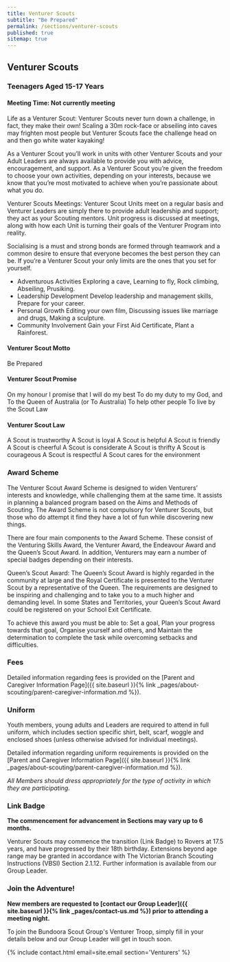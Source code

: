 ```yaml
---
title: Venturer Scouts
subtitle: "Be Prepared"
permalink: /sections/venturer-scouts
published: true
sitemap: true
---
```


## Venturer Scouts
### Teenagers Aged 15-17 Years
#### Meeting Time: Not currently meeting

Life as a Venturer Scout: Venturer Scouts never turn down a challenge, in fact, they make their own! Scaling a 30m rock-face or abseiling into caves may frighten most people but Venturer Scouts face the challenge head on and then go white water kayaking!

As a Venturer Scout you’ll work in units with other Venturer Scouts and your Adult Leaders are always available to provide you with advice, encouragement, and support. As a Venturer Scout you’re given the freedom to choose your own activities, depending on your interests, because we know that you’re most motivated to achieve when you’re passionate about what you do.

Venturer Scouts Meetings: Venturer Scout Units meet on a regular basis and Venturer Leaders are simply there to provide adult leadership and support; they act as your Scouting mentors. Unit progress is discussed at meetings, along with how each Unit is turning their goals of the Venturer Program into reality.

Socialising is a must and strong bonds are formed through teamwork and a common desire to ensure that everyone becomes the best person they can be. If you’re a Venturer Scout your only limits are the ones that you set for yourself.

 * Adventurous Activities
  Exploring a cave, Learning to fly, Rock climbing, Abseiling, Prusiking.
 * Leadership Development
  Develop leadership and management skills, Prepare for your career.
 * Personal Growth
  Editing your own film, Discussing issues like marriage and drugs, Making a sculpture.
 * Community Involvement
  Gain your First Aid Certificate, Plant a Rainforest.

#### Venturer Scout Motto

Be Prepared

#### Venturer Scout Promise

On my honour
I promise that I will do my best
To do my duty to my God, and
To the Queen of Australia (or To Australia)
To help other people
To live by the Scout Law

#### Venturer Scout Law

A Scout is trustworthy
A Scout is loyal
A Scout is helpful
A Scout is friendly
A Scout is cheerful
A Scout is considerate
A Scout is thrifty
A Scout is courageous
A Scout is respectful
A Scout cares for the environment

### Award Scheme

The Venturer Scout Award Scheme is designed to widen Venturers’ interests and knowledge, while challenging them at the same time. It assists in planning a balanced program based on the Aims and Methods of Scouting. The Award Scheme is not compulsory for Venturer Scouts, but those who do attempt it find they have a lot of fun while discovering new things.

There are four main components to the Award Scheme. These consist of the Venturing Skills Award, the Venturer Award, the Endeavour Award and the Queen’s Scout Award. In addition, Venturers may earn a number of special badges depending on their interests.

Queen’s Scout Award: The Queen’s Scout Award is highly regarded in the community at large and the Royal Certificate is presented to the Venturer Scout by a representative of the Queen. The requirements are designed to be inspiring and challenging and to take you to a much higher and demanding level. In some States and Territories, your Queen’s Scout Award could be registered on your School Exit Certificate.

To achieve this award you must be able to: Set a goal, Plan your progress towards that goal, Organise yourself and others, and Maintain the determination to complete the task while overcoming setbacks and difficulties.

### Fees

Detailed information regarding fees is provided on the [Parent and Caregiver Information Page]({{ site.baseurl }}{% link _pages/about-scouting/parent-caregiver-information.md %}).

### Uniform

Youth members, young adults and Leaders are required to attend in full uniform, which includes section specific shirt, belt, scarf, woggle and enclosed shoes (unless otherwise advised for individual meetings).

Detailed information regarding uniform requirements is provided on the [Parent and Caregiver Information Page]({{ site.baseurl }}{% link _pages/about-scouting/parent-caregiver-information.md %}).

*All Members should dress appropriately for the type of activity in which they are participating.*

### Link Badge

**The commencement for advancement in Sections may vary up to 6 months.**

Venturer Scouts may commence the transition (Link Badge) to Rovers at 17.5 years, and have progressed by their 18th birthday. Extensions beyond age range may be granted in accordance with The Victorian Branch Scouting Instructions (VBSI) Section 2.1.12. Further information is available from our Group Leader.

### Join the Adventure!

**New members are requested to [contact our Group Leader]({{ site.baseurl }}{% link _pages/contact-us.md %}) prior to attending a meeting night.**

To join the Bundoora Scout Group's Venturer Troop, simply fill in your details below and our Group Leader will get in touch soon.

{% include contact.html email=site.email section='Venturers' %}